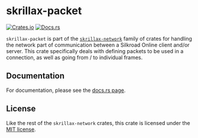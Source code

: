 # skrillax-packet

[![Crates.io](https://img.shields.io/crates/v/skrillax-packet.svg)](https://crates.io/crates/skrillax-packet)
[![Docs.rs](https://docs.rs/skrillax-packet/badge.svg)](https://docs.rs/skrillax-packet)

`skrillax-packet` is part of the [`skrillax-network`](https://git.eternalwings.de/tim/skrillax-network) family of
crates for handling the network part of communication between a Silkroad Online client and/or server. This crate
specifically deals with defining packets to be used in a connection, as well as going from / to individual frames.

## Documentation

For documentation, please see the [docs.rs page](https://docs.rs/skrillax-packet).

## License

Like the rest of the `skrillax-network` crates, this crate is licensed under the [MIT license](../../LICENSE).